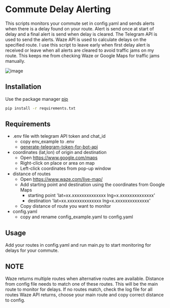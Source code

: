 # Commute Delay Alerting

This scripts monitors your commute set in config.yaml and sends alerts when there is a delay found on your
route. Alert is send once at start of delay and a final alert is send when delay is cleared. The Telegram API is used to 
send the alerts. Waze API is used to calculate delays on the specified route. I use this script to leave early when first 
delay alert is received or leave when all alerts are cleared to avoid traffic jams on my route. This keeps me from 
checking Waze or Google Maps for traffic jams manually.

![image](https://user-images.githubusercontent.com/25078202/222752347-b17420af-39b6-4843-9468-a9c8cc6f7d8f.png)


## Installation

Use the package manager [pip](https://pip.pypa.io/en/stable/)

```bash
pip install -r requirements.txt
```

## Requirements

- .env file with telegram API token and chat_id 
  - copy env_example to .env
  - [generate-telegram-token-for-bot-api](https://medium.com/geekculture/generate-telegram-token-for-bot-api-d26faf9bf064)
- coordinates (lat,lon) of origin and destination
  - Open https://www.google.com/maps
  - Right-click on place or area on map
  - Left-click coordinates from pop-up window
- distance of routes
  - Open https://www.waze.com/live-map/
  - Add starting point and destination using the coordinates from Google Maps
    - starting point  'lat=xx.xxxxxxxxxxxxxx lng=x.xxxxxxxxxxxxxx'
    - destination 'lat=xx.xxxxxxxxxxxxxx lng=x.xxxxxxxxxxxxxx'
  - Copy distance of route you want to monitor
- config.yaml
  - copy and rename config_example.yaml to config.yaml
  
## Usage

Add your routes in config.yaml and run main.py to start monitoring for delays for your commute.

## NOTE

Waze returns multiple routes when alternative routes are available. Distance from config file needs to match one of
these routes. This will be the main route to monitor for delays. If no routes match, check the log file for all routes 
Waze API returns, choose your main route and copy correct distance to config.
